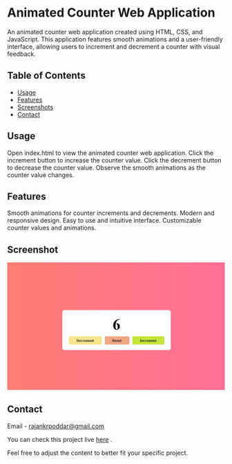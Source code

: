 # Animated Counter Web Application

An animated counter web application created using HTML, CSS, and JavaScript. This application features smooth animations and a user-friendly interface, allowing users to increment and decrement a counter with visual feedback.

## Table of Contents

- [Usage](#usage)
- [Features](#features)
- [Screenshots](#screenshots)
- [Contact](#contact)

## Usage

Open index.html to view the animated counter web application.
Click the increment button to increase the counter value.
Click the decrement button to decrease the counter value.
Observe the smooth animations as the counter value changes.

## Features

Smooth animations for counter increments and decrements.
Modern and responsive design.
Easy to use and intuitive interface.
Customizable counter values and animations.


##  Screenshot
![Logo](https://github.com/shovoalways/JavaScript-Counter/blob/main/conter/img/bg.png?raw=true)

## Contact

Email - rajankrpoddar@gmail.com

You can check this project live <a target="_blank" href="https://counterwebapps.netlify.app/">here</a> .</p>

Feel free to adjust the content to better fit your specific project.


